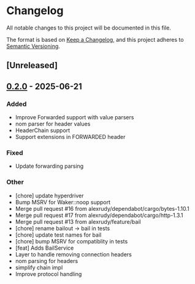 # Changelog

All notable changes to this project will be documented in this file.

The format is based on [Keep a Changelog](https://keepachangelog.com/en/1.0.0/),
and this project adheres to [Semantic Versioning](https://semver.org/spec/v2.0.0.html).

## [Unreleased]

## [0.2.0](https://github.com/alexrudy/hyproxy/compare/v0.1.0...v0.2.0) - 2025-06-21

### Added

- Improve Forwarded support with value parsers
- nom parser for header values
- HeaderChain support
- Support extensions in FORWARDED header

### Fixed

- Update forwarding parsing

### Other

- [chore] update hyperdriver
- Bump MSRV for Waker::noop support
- Merge pull request #16 from alexrudy/dependabot/cargo/bytes-1.10.1
- Merge pull request #17 from alexrudy/dependabot/cargo/http-1.3.1
- Merge pull request #13 from alexrudy/feature/bail
- [chore] rename bailout -> bail in tests
- [chore] update test names for bail
- [chore] bump MSRV for compatiblity in tests
- [feat] Adds BailService
- Layer to handle removing connection headers
- nom parsing for headers
- simplify chain impl
- Improve protocol handling
